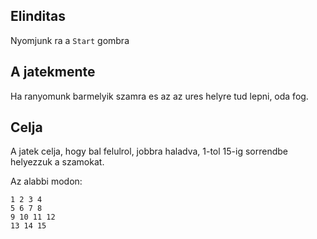 ## Elinditas
Nyomjunk ra a `Start` gombra

## A jatekmente
Ha ranyomunk barmelyik szamra es az az ures helyre tud lepni, oda fog.

## Celja
A jatek celja, hogy bal felulrol, jobbra haladva, 1-tol 15-ig sorrendbe helyezzuk a szamokat.

Az alabbi modon:

```
1 2 3 4 
5 6 7 8 
9 10 11 12 
13 14 15
```
